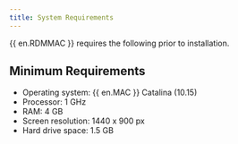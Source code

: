 ```yaml
---
title: System Requirements
---
```

{{ en.RDMMAC }} requires the following prior to installation. 

## Minimum Requirements 

* Operating system: {{ en.MAC }} Catalina (10.15) 
* Processor: 1 GHz 
* RAM: 4 GB 
* Screen resolution: 1440 x 900 px 
* Hard drive space: 1.5 GB 

